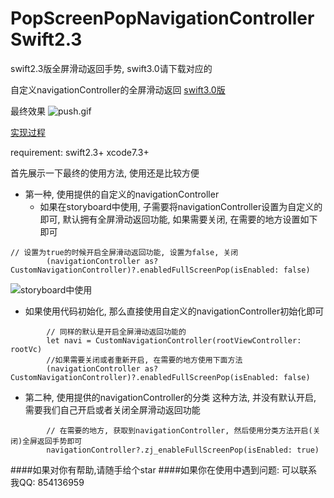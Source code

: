 # PopScreenPopNavigationControllerSwift2.3
swift2.3版全屏滑动返回手势, swift3.0请下载对应的

自定义navigationController的全屏滑动返回
[swift3.0版](https://github.com/jasnig/FullScreenPopNavigationController)


最终效果
![push.gif](http://upload-images.jianshu.io/upload_images/1271831-b3235c5d28d75f4b.gif?imageMogr2/auto-orient/strip)

[实现过程](http://www.jianshu.com/p/47a3f4ae4bc3)

requirement: swift2.3+ xcode7.3+

首先展示一下最终的使用方法, 使用还是比较方便

* 第一种, 使用提供的自定义的navigationController
   * 如果在storyboard中使用, 子需要将navigationController设置为自定义的即可, 默认拥有全屏滑动返回功能, 如果需要关闭, 在需要的地方设置如下即可
   
```
// 设置为true的时候开启全屏滑动返回功能, 设置为false, 关闭
        (navigationController as? CustomNavigationController)?.enabledFullScreenPop(isEnabled: false)
```
![storyboard中使用](http://upload-images.jianshu.io/upload_images/1271831-dc06600f84a02c16.png?imageMogr2/auto-orient/strip%7CimageView2/2/w/1240)

   * 如果使用代码初始化, 那么直接使用自定义的navigationController初始化即可
   
```
        // 同样的默认是开启全屏滑动返回功能的
        let navi = CustomNavigationController(rootViewController: rootVc)
        //如果需要关闭或者重新开启, 在需要的地方使用下面方法
        (navigationController as? CustomNavigationController)?.enabledFullScreenPop(isEnabled: false)
```
* 第二种, 使用提供的navigationController的分类
这种方法, 并没有默认开启, 需要我们自己开启或者关闭全屏滑动返回功能

```
        // 在需要的地方, 获取到navigationController, 然后使用分类方法开启(关闭)全屏返回手势即可
        navigationController?.zj_enableFullScreenPop(isEnabled: true)
```

####如果对你有帮助,请随手给个star 
####如果你在使用中遇到问题: 可以联系我QQ: 854136959

